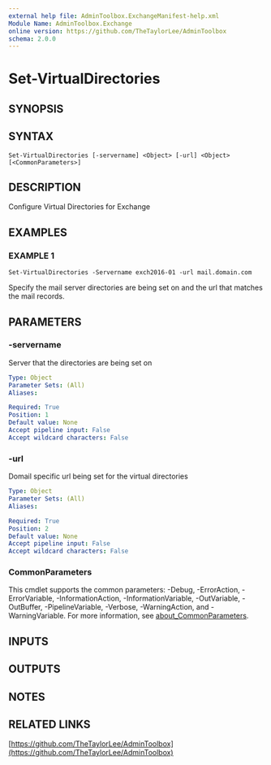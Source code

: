 ```yaml
---
external help file: AdminToolbox.ExchangeManifest-help.xml
Module Name: AdminToolbox.Exchange
online version: https://github.com/TheTaylorLee/AdminToolbox
schema: 2.0.0
---
```


# Set-VirtualDirectories

## SYNOPSIS

## SYNTAX

```
Set-VirtualDirectories [-servername] <Object> [-url] <Object> [<CommonParameters>]
```

## DESCRIPTION
Configure Virtual Directories for Exchange

## EXAMPLES

### EXAMPLE 1
```
Set-VirtualDirectories -Servername exch2016-01 -url mail.domain.com
```

Specify the mail server directories are being set on and the url that matches the mail records.

## PARAMETERS

### -servername
Server that the directories are being set on

```yaml
Type: Object
Parameter Sets: (All)
Aliases:

Required: True
Position: 1
Default value: None
Accept pipeline input: False
Accept wildcard characters: False
```

### -url
Domail specific url being set for the virtual directories

```yaml
Type: Object
Parameter Sets: (All)
Aliases:

Required: True
Position: 2
Default value: None
Accept pipeline input: False
Accept wildcard characters: False
```

### CommonParameters
This cmdlet supports the common parameters: -Debug, -ErrorAction, -ErrorVariable, -InformationAction, -InformationVariable, -OutVariable, -OutBuffer, -PipelineVariable, -Verbose, -WarningAction, and -WarningVariable. For more information, see [about_CommonParameters](http://go.microsoft.com/fwlink/?LinkID=113216).

## INPUTS

## OUTPUTS

## NOTES

## RELATED LINKS

[https://github.com/TheTaylorLee/AdminToolbox](https://github.com/TheTaylorLee/AdminToolbox)


